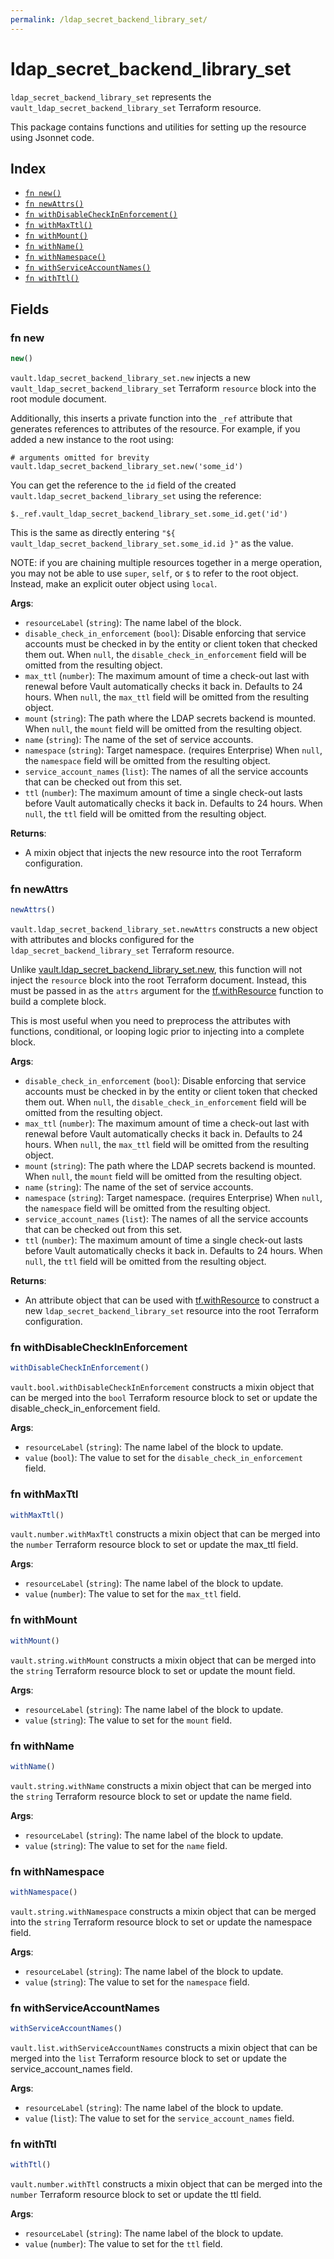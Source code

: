 ```yaml
---
permalink: /ldap_secret_backend_library_set/
---
```


# ldap_secret_backend_library_set

`ldap_secret_backend_library_set` represents the `vault_ldap_secret_backend_library_set` Terraform resource.



This package contains functions and utilities for setting up the resource using Jsonnet code.


## Index

* [`fn new()`](#fn-new)
* [`fn newAttrs()`](#fn-newattrs)
* [`fn withDisableCheckInEnforcement()`](#fn-withdisablecheckinenforcement)
* [`fn withMaxTtl()`](#fn-withmaxttl)
* [`fn withMount()`](#fn-withmount)
* [`fn withName()`](#fn-withname)
* [`fn withNamespace()`](#fn-withnamespace)
* [`fn withServiceAccountNames()`](#fn-withserviceaccountnames)
* [`fn withTtl()`](#fn-withttl)

## Fields

### fn new

```ts
new()
```


`vault.ldap_secret_backend_library_set.new` injects a new `vault_ldap_secret_backend_library_set` Terraform `resource`
block into the root module document.

Additionally, this inserts a private function into the `_ref` attribute that generates references to attributes of the
resource. For example, if you added a new instance to the root using:

    # arguments omitted for brevity
    vault.ldap_secret_backend_library_set.new('some_id')

You can get the reference to the `id` field of the created `vault.ldap_secret_backend_library_set` using the reference:

    $._ref.vault_ldap_secret_backend_library_set.some_id.get('id')

This is the same as directly entering `"${ vault_ldap_secret_backend_library_set.some_id.id }"` as the value.

NOTE: if you are chaining multiple resources together in a merge operation, you may not be able to use `super`, `self`,
or `$` to refer to the root object. Instead, make an explicit outer object using `local`.

**Args**:
  - `resourceLabel` (`string`): The name label of the block.
  - `disable_check_in_enforcement` (`bool`): Disable enforcing that service accounts must be checked in by the entity or client token that checked them out. When `null`, the `disable_check_in_enforcement` field will be omitted from the resulting object.
  - `max_ttl` (`number`): The maximum amount of time a check-out last with renewal before Vault automatically checks it back in. Defaults to 24 hours. When `null`, the `max_ttl` field will be omitted from the resulting object.
  - `mount` (`string`): The path where the LDAP secrets backend is mounted. When `null`, the `mount` field will be omitted from the resulting object.
  - `name` (`string`): The name of the set of service accounts.
  - `namespace` (`string`): Target namespace. (requires Enterprise) When `null`, the `namespace` field will be omitted from the resulting object.
  - `service_account_names` (`list`): The names of all the service accounts that can be checked out from this set.
  - `ttl` (`number`): The maximum amount of time a single check-out lasts before Vault automatically checks it back in. Defaults to 24 hours. When `null`, the `ttl` field will be omitted from the resulting object.

**Returns**:
- A mixin object that injects the new resource into the root Terraform configuration.


### fn newAttrs

```ts
newAttrs()
```


`vault.ldap_secret_backend_library_set.newAttrs` constructs a new object with attributes and blocks configured for the `ldap_secret_backend_library_set`
Terraform resource.

Unlike [vault.ldap_secret_backend_library_set.new](#fn-new), this function will not inject the `resource`
block into the root Terraform document. Instead, this must be passed in as the `attrs` argument for the
[tf.withResource](https://github.com/tf-libsonnet/core/tree/main/docs#fn-withresource) function to build a complete block.

This is most useful when you need to preprocess the attributes with functions, conditional, or looping logic prior to
injecting into a complete block.

**Args**:
  - `disable_check_in_enforcement` (`bool`): Disable enforcing that service accounts must be checked in by the entity or client token that checked them out. When `null`, the `disable_check_in_enforcement` field will be omitted from the resulting object.
  - `max_ttl` (`number`): The maximum amount of time a check-out last with renewal before Vault automatically checks it back in. Defaults to 24 hours. When `null`, the `max_ttl` field will be omitted from the resulting object.
  - `mount` (`string`): The path where the LDAP secrets backend is mounted. When `null`, the `mount` field will be omitted from the resulting object.
  - `name` (`string`): The name of the set of service accounts.
  - `namespace` (`string`): Target namespace. (requires Enterprise) When `null`, the `namespace` field will be omitted from the resulting object.
  - `service_account_names` (`list`): The names of all the service accounts that can be checked out from this set.
  - `ttl` (`number`): The maximum amount of time a single check-out lasts before Vault automatically checks it back in. Defaults to 24 hours. When `null`, the `ttl` field will be omitted from the resulting object.

**Returns**:
  - An attribute object that can be used with [tf.withResource](https://github.com/tf-libsonnet/core/tree/main/docs#fn-withresource) to construct a new `ldap_secret_backend_library_set` resource into the root Terraform configuration.


### fn withDisableCheckInEnforcement

```ts
withDisableCheckInEnforcement()
```

`vault.bool.withDisableCheckInEnforcement` constructs a mixin object that can be merged into the `bool`
Terraform resource block to set or update the disable_check_in_enforcement field.



**Args**:
  - `resourceLabel` (`string`): The name label of the block to update.
  - `value` (`bool`): The value to set for the `disable_check_in_enforcement` field.


### fn withMaxTtl

```ts
withMaxTtl()
```

`vault.number.withMaxTtl` constructs a mixin object that can be merged into the `number`
Terraform resource block to set or update the max_ttl field.



**Args**:
  - `resourceLabel` (`string`): The name label of the block to update.
  - `value` (`number`): The value to set for the `max_ttl` field.


### fn withMount

```ts
withMount()
```

`vault.string.withMount` constructs a mixin object that can be merged into the `string`
Terraform resource block to set or update the mount field.



**Args**:
  - `resourceLabel` (`string`): The name label of the block to update.
  - `value` (`string`): The value to set for the `mount` field.


### fn withName

```ts
withName()
```

`vault.string.withName` constructs a mixin object that can be merged into the `string`
Terraform resource block to set or update the name field.



**Args**:
  - `resourceLabel` (`string`): The name label of the block to update.
  - `value` (`string`): The value to set for the `name` field.


### fn withNamespace

```ts
withNamespace()
```

`vault.string.withNamespace` constructs a mixin object that can be merged into the `string`
Terraform resource block to set or update the namespace field.



**Args**:
  - `resourceLabel` (`string`): The name label of the block to update.
  - `value` (`string`): The value to set for the `namespace` field.


### fn withServiceAccountNames

```ts
withServiceAccountNames()
```

`vault.list.withServiceAccountNames` constructs a mixin object that can be merged into the `list`
Terraform resource block to set or update the service_account_names field.



**Args**:
  - `resourceLabel` (`string`): The name label of the block to update.
  - `value` (`list`): The value to set for the `service_account_names` field.


### fn withTtl

```ts
withTtl()
```

`vault.number.withTtl` constructs a mixin object that can be merged into the `number`
Terraform resource block to set or update the ttl field.



**Args**:
  - `resourceLabel` (`string`): The name label of the block to update.
  - `value` (`number`): The value to set for the `ttl` field.
